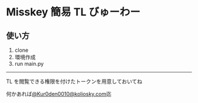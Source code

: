 # Misskey 簡易 TL びゅーわー

## 使い方

1. clone
2. 環境作成
3. run main.py

---

TL を閲覧できる権限を付けたトークンを用意しておいてね

何かあれば[@Kur0den0010@koliosky.com](https://koliosky.com/@Kur0den0010)迄
